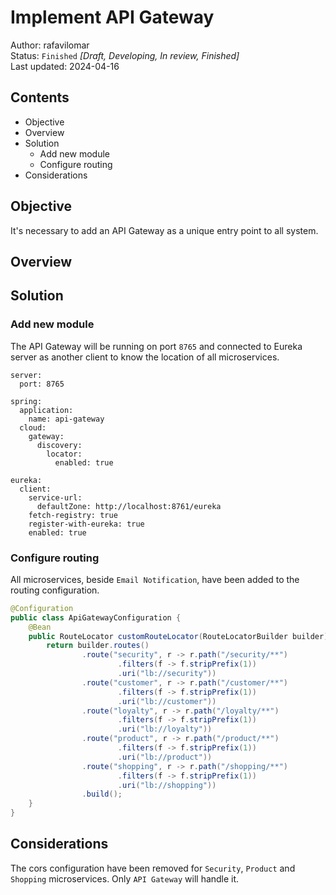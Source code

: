 # Implement API Gateway
Author: rafavilomar  
Status: `Finished` *[Draft, Developing, In review, Finished]*  
Last updated: 2024-04-16

## Contents
- Objective
- Overview
- Solution
  - Add new module
  - Configure routing
- Considerations

## Objective

It's necessary to add an API Gateway as a unique entry point to all system. 

## Overview

## Solution

### Add new module

The API Gateway will be running on port `8765` and connected to Eureka server as another client to know the location of 
all microservices.

```properties
server:
  port: 8765

spring:
  application:
    name: api-gateway
  cloud:
    gateway:
      discovery:
        locator:
          enabled: true

eureka:
  client:
    service-url:
      defaultZone: http://localhost:8761/eureka
    fetch-registry: true
    register-with-eureka: true
    enabled: true

```

### Configure routing

All microservices, beside `Email Notification`, have been added to the routing configuration.

```java
@Configuration
public class ApiGatewayConfiguration {
    @Bean
    public RouteLocator customRouteLocator(RouteLocatorBuilder builder) {
        return builder.routes()
                .route("security", r -> r.path("/security/**")
                        .filters(f -> f.stripPrefix(1))
                        .uri("lb://security"))
                .route("customer", r -> r.path("/customer/**")
                        .filters(f -> f.stripPrefix(1))
                        .uri("lb://customer"))
                .route("loyalty", r -> r.path("/loyalty/**")
                        .filters(f -> f.stripPrefix(1))
                        .uri("lb://loyalty"))
                .route("product", r -> r.path("/product/**")
                        .filters(f -> f.stripPrefix(1))
                        .uri("lb://product"))
                .route("shopping", r -> r.path("/shopping/**")
                        .filters(f -> f.stripPrefix(1))
                        .uri("lb://shopping"))
                .build();
    }
}
```

## Considerations

The cors configuration have been removed for `Security`, `Product` and `Shopping` microservices. Only `API Gateway` will 
handle it.
